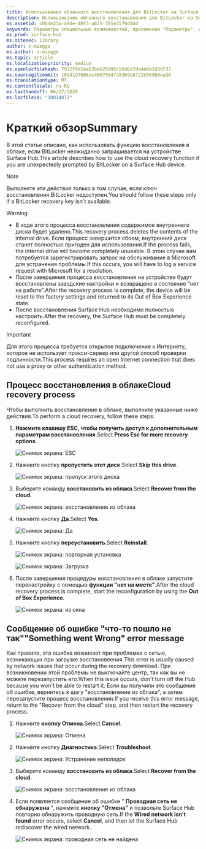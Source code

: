 ```yaml
---
title: Использование облачного восстановления для BitLocker на Surface Hub
description: Использование облачного восстановления для BitLocker на Surface Hub
ms.assetid: c0bde23a-49de-40f3-a675-701e3576d44d
keywords: Параметры специальных возможностей, приложение "Параметры", специальные возможности
ms.prod: surface-hub
ms.sitesec: library
author: v-miegge
ms.author: v-miegge
ms.topic: article
ms.localizationpriority: medium
ms.openlocfilehash: 7912f9d1bab2ba625995c56d6d7da4e6b2d3df37
ms.sourcegitcommit: 109d1d7608ac4667564fa5369e8722e569b8ea36
ms.translationtype: MT
ms.contentlocale: ru-RU
ms.lasthandoff: 06/27/2020
ms.locfileid: "10834872"
---
```

# <span data-ttu-id="5eb61-104">Краткий обзор</span><span class="sxs-lookup"><span data-stu-id="5eb61-104">Summary</span></span>

<span data-ttu-id="5eb61-105">В этой статье описано, как использовать функцию восстановления в облаке, если BitLocker неожиданно запрашивается на устройстве Surface Hub.</span><span class="sxs-lookup"><span data-stu-id="5eb61-105">This article describes how to use the cloud recovery function if you are unexpectedly prompted by BitLocker on a Surface Hub device.</span></span>

> [!NOTE]
> <span data-ttu-id="5eb61-106">Выполните эти действия только в том случае, если ключ восстановления BitLocker недоступен.</span><span class="sxs-lookup"><span data-stu-id="5eb61-106">You should follow these steps only if a BitLocker recovery key isn't available.</span></span>

> [!WARNING]
> * <span data-ttu-id="5eb61-107">В ходе этого процесса восстановления содержимое внутреннего диска будет удалено.</span><span class="sxs-lookup"><span data-stu-id="5eb61-107">This recovery process deletes the contents of the internal drive.</span></span> <span data-ttu-id="5eb61-108">Если процесс завершится сбоем, внутренний диск станет полностью пригоден для использования.</span><span class="sxs-lookup"><span data-stu-id="5eb61-108">If the process fails, the internal drive will become completely unusable.</span></span> <span data-ttu-id="5eb61-109">В этом случае вам потребуется зарегистрировать запрос на обслуживание в Microsoft для устранения проблемы.</span><span class="sxs-lookup"><span data-stu-id="5eb61-109">If this occurs, you will have to log a service request with Microsoft for a resolution.</span></span>
> * <span data-ttu-id="5eb61-110">После завершения процесса восстановления на устройстве будут восстановлены заводские настройки и возвращено в состояние "нет на работе".</span><span class="sxs-lookup"><span data-stu-id="5eb61-110">After the recovery process is complete, the device will be reset to the factory settings and returned to its Out of Box Experience state.</span></span>
> * <span data-ttu-id="5eb61-111">После восстановления Surface Hub необходимо полностью настроить.</span><span class="sxs-lookup"><span data-stu-id="5eb61-111">After the recovery, the Surface Hub must be completely reconfigured.</span></span>

> [!IMPORTANT]
> <span data-ttu-id="5eb61-112">Для этого процесса требуется открытое подключение к Интернету, которое не использует прокси-сервер или другой способ проверки подлинности.</span><span class="sxs-lookup"><span data-stu-id="5eb61-112">This process requires an open Internet connection that does not use a proxy or other authentication method.</span></span>

## <span data-ttu-id="5eb61-113">Процесс восстановления в облаке</span><span class="sxs-lookup"><span data-stu-id="5eb61-113">Cloud recovery process</span></span>

<span data-ttu-id="5eb61-114">Чтобы выполнить восстановление в облаке, выполните указанные ниже действия.</span><span class="sxs-lookup"><span data-stu-id="5eb61-114">To perform a cloud recovery, follow these steps:</span></span>

1. <span data-ttu-id="5eb61-115">**Нажмите клавишу ESC, чтобы получить доступ к дополнительным параметрам восстановления**.</span><span class="sxs-lookup"><span data-stu-id="5eb61-115">Select **Press Esc for more recovery options**.</span></span>

   ![Снимок экрана: ESC](images/01-escape.png)

1. <span data-ttu-id="5eb61-117">Нажмите кнопку **пропустить этот диск**.</span><span class="sxs-lookup"><span data-stu-id="5eb61-117">Select **Skip this drive**.</span></span>

   ![Снимок экрана: пропуск этого диска](images/02-skip-this-drive.png)

1. <span data-ttu-id="5eb61-119">Выберите команду **восстановить из облака**.</span><span class="sxs-lookup"><span data-stu-id="5eb61-119">Select **Recover from the cloud**.</span></span>

   ![Снимок экрана: восстановление из облака](images/03-recover-from-cloud.png)

1. <span data-ttu-id="5eb61-121">Нажмите кнопку **Да**.</span><span class="sxs-lookup"><span data-stu-id="5eb61-121">Select **Yes**.</span></span>

   ![Снимок экрана: Да](images/04-yes.png)

1. <span data-ttu-id="5eb61-123">Нажмите кнопку **переустановить**.</span><span class="sxs-lookup"><span data-stu-id="5eb61-123">Select **Reinstall**.</span></span>

   ![Снимок экрана: повторная установка](images/05a-reinstall.png)

   ![Снимок экрана: Загрузка](images/05b-downloading.png)

1. <span data-ttu-id="5eb61-126">После завершения процедуры восстановления в облаке запустите перенастройку с помощью **функции "нет на месте"**.</span><span class="sxs-lookup"><span data-stu-id="5eb61-126">After the cloud recovery process is complete, start the reconfiguration by using the **Out of Box Experience**.</span></span>

   ![Снимок экрана: из окна](images/06-out-of-box.png)

## <span data-ttu-id="5eb61-128">Сообщение об ошибке "что-то пошло не так"</span><span class="sxs-lookup"><span data-stu-id="5eb61-128">"Something went Wrong" error message</span></span>

<span data-ttu-id="5eb61-129">Как правило, эта ошибка возникает при проблемах с сетью, возникающих при загрузке восстановления.</span><span class="sxs-lookup"><span data-stu-id="5eb61-129">This error is usually caused by network issues that occur during the recovery download.</span></span> <span data-ttu-id="5eb61-130">При возникновении этой проблемы не выключайте центр, так как вы не можете перезапустить его.</span><span class="sxs-lookup"><span data-stu-id="5eb61-130">When this issue occurs, don't turn off the Hub because you won't be able to restart it.</span></span> <span data-ttu-id="5eb61-131">Если вы получили это сообщение об ошибке, вернитесь к шагу "восстановление из облака", а затем перезапустите процесс восстановления.</span><span class="sxs-lookup"><span data-stu-id="5eb61-131">If you receive this error message, return to the "Recover from the cloud" step, and then restart the recovery process.</span></span>

1. <span data-ttu-id="5eb61-132">Нажмите **кнопку Отмена**.</span><span class="sxs-lookup"><span data-stu-id="5eb61-132">Select **Cancel**.</span></span>

   ![Снимок экрана: Отмена](images/07-cancel.png)

1. <span data-ttu-id="5eb61-134">Нажмите кнопку **Диагностика**.</span><span class="sxs-lookup"><span data-stu-id="5eb61-134">Select **Troubleshoot**.</span></span>

   ![Снимок экрана: Устранение неполадок](images/08-troubleshoot.png)

1. <span data-ttu-id="5eb61-136">Выберите команду **восстановить из облака**.</span><span class="sxs-lookup"><span data-stu-id="5eb61-136">Select **Recover from the cloud**.</span></span>

   ![Снимок экрана: восстановление из облака](images/09-recover-from-cloud2.png)

1. <span data-ttu-id="5eb61-138">Если появляется сообщение об ошибке " **Проводная сеть не обнаружена** ", нажмите **кнопку "Отмена"** и позвольте Surface Hub повторно обнаружить проводную сеть.</span><span class="sxs-lookup"><span data-stu-id="5eb61-138">If the **Wired network isn't found** error occurs, select **Cancel**, and then let the Surface Hub rediscover the wired network.</span></span>

   ![Снимок экрана: проводная сеть не найдена](images/10-cancel.png)